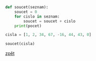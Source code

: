 ```python
def soucet(seznam):
    soucet = 0
    for cislo in seznam:
        soucet = soucet + cislo
    print(pocet)

cisla = [1, 2, 34, 67, -16, 44, 43, 0]

soucet(cisla)
```

[zpět](../../programovani_uvod.md#úkol-8-6)